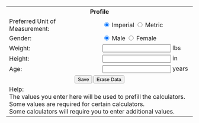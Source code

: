 ---
---

<html lang="en">
<head>
    <meta charset="UTF-8">
    <meta name="viewport" content="width=device-width, initial-scale=0.8">
    <title>Profile</title>
    <!-- <link rel="stylesheet" href="../style.css"> -->
    <script src="../script.js"></script>
</head>

<table id="main-table" style="min-width: 400px">
<th colspan="2">
    Profile
</th>
<tr>
    <td>
        Preferred Unit of Measurement:
    </td>
    <td>
        <input type="radio" name="unit" id="imperial" checked>
        <label for="imperial">Imperial</label>
        <input type="radio" name="unit" id="metric">
        <label for="metric">Metric</label>
    </td>
</tr>
<tr>
    <td>
        Gender:
    </td>
    <td>
        <input type="radio" name="gender" id="male" checked>
        <label for="male">Male</label>
        <input type="radio" name="gender" id="female">
        <label for="female">Female</label>
    </td>
</tr>
<tr>
    <td>
        Weight:
    </td>
    <td style="width: 50%;">
        <input type="number" name="weight" id="weight">
        <label id="weight-label" for="weight">lbs</label>
    </td>
</tr>
<tr>
    <td>
        Height:
    </td>
    <td style="width: 50%;">
        <input type="number" name="height" id="height">
        <label id="height-label" for="height">in</label>
    </td>
</tr>
<tr>
    <td>
        Age:
    </td>
    <td>
        <input type="number" name="age" id="age">
        <label id="age-label" for="age">years</label>
    </td>
</tr>
<tr>
    <td colspan="2" style="text-align: center;">
        <button id="save">Save</button>
        <button id="erase">Erase Data</button>
    </td>
</tr>

<tr>
    <td colspan="2">
        Help: <br>
        The values you enter here will be used to prefill the calculators. <br>
        Some values are required for certain calculators. <br>
        Some calculators will require you to enter additional values. <br>
    </td>
</tr>
</table>
<script>
    const save = document.getElementById("save");
    save.addEventListener('click', function () {
        localStorage.setItem("unit", document.querySelector('input[name="unit"]:checked').id);
        localStorage.setItem("gender", document.querySelector('input[name="gender"]:checked').id);
        localStorage.setItem("height", document.getElementById("height").value);
        localStorage.setItem("weight", document.getElementById("weight").value);
        localStorage.setItem("age", document.getElementById("age").value);
    });
    const erase = document.getElementById("erase");
    erase.addEventListener('click', function () {
        localStorage.clear();
        window.location.reload();
    });

    addHomeButton('main-table');
</script>
